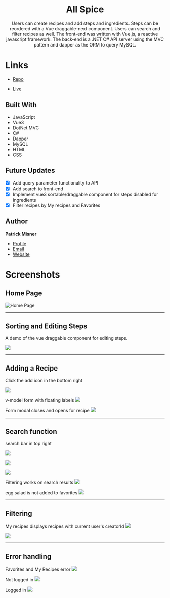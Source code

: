 
<h1 align="center"><project-name> All Spice</h1>

<p align="center"><project-description>Users can create recipes and add steps and ingredients. Steps can be reordered with a Vue draggable-next component. Users can search and filter recipes as well. The front-end was written with Vue.js, a reactive javascript framework. The back-end is a .NET C# API server using the MVC pattern and dapper as the ORM to query MySQL.</p>

# Links

- [Repo](https://github.com/patrick-misner/allspice "Keeper Repo")

- [Live](https://all-spice.herokuapp.com/ "Live View")


## Built With


- JavaScript
- Vue3
- DotNet MVC
- C#
- Dapper
- MySQL
- HTML
- CSS

## Future Updates

- [x] Add query parameter functionality to API
- [x] Add search to front-end
- [x] Implement vue3 sortable/draggable component for steps disabled for ingredients
- [x] Filter recipes by My recipes and Favorites

## Author

**Patrick Misner**

- [Profile](https://github.com/patrick-misner "Patrick Misner")
- [Email](mailto:misner.patrick@gmail.com?subject=Hi "Hi!")
- [Website](https://kingtechnologies.in "Welcome")

# Screenshots

## Home Page

![Home Page](/allspice.client/src/assets/img/homepage.png)

---

## Sorting and Editing Steps

A demo of the vue draggable component for editing steps.

![](/allspice.client/src/assets/img/editsteps.gif)

---

## Adding a Recipe

Click the add icon in the bottom right

![](/allspice.client/src/assets/img/createrecipestep1.png)

v-model form with floating labels
![](/allspice.client/src/assets/img/createrecipestep2.png)

Form modal closes and opens for recipe 
![](/allspice.client/src/assets/img/createrecipestep3.png)




- - -
## Search function

search bar in top right

![](/allspice.client/src/assets/img/searchresults1.png)

![](/allspice.client/src/assets/img/searchresults2.png)

![](/allspice.client/src/assets/img/searchresults3.png)

Filtering works on search results
![](/allspice.client/src/assets/img/searchresults4.png)

egg salad is not added to favorites
![](/allspice.client/src/assets/img/searchresults5.png)

---

## Filtering


My recipes displays recipes with current user's creatorId
![](/allspice.client/src/assets/img/filterstep2.png)

![](/allspice.client/src/assets/img/filterstep3.png)

---

## Error handling

Favorites and My Recipes error
![](/allspice.client/src/assets/img/error1.png)

Not logged in
![](/allspice.client/src/assets/img/error2.png)

Logged in
![](/allspice.client/src/assets/img/error3.png)
